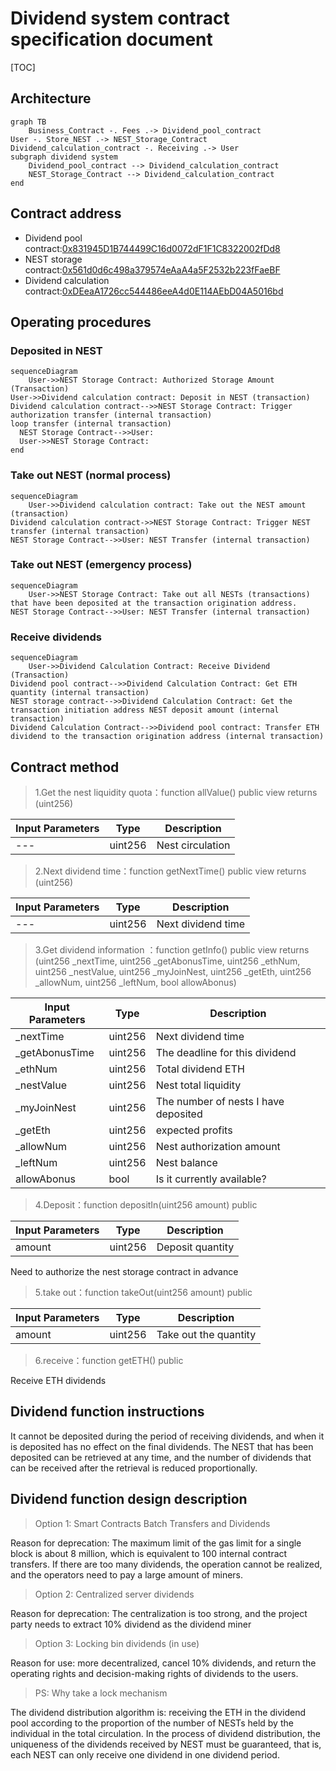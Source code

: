 # Dividend system contract specification document
[TOC]
## Architecture
```mermaid
graph TB
    Business_Contract -. Fees .-> Dividend_pool_contract
User -. Store_NEST .-> NEST_Storage_Contract
Dividend_calculation_contract -. Receiving .-> User
subgraph dividend system
    Dividend_pool_contract --> Dividend_calculation_contract
    NEST_Storage_Contract --> Dividend_calculation_contract
end
```

## Contract address
- Dividend pool contract:[0x831945D1B744499C16d0072dF1F1C8322002fDd8](https://etherscan.io/address/0x831945d1b744499c16d0072df1f1c8322002fdd8#internaltx)
- NEST storage contract:[0x561d0d6c498a379574eAaA4a5F2532b223fFaeBF](https://etherscan.io/address/0x561d0d6c498a379574eAaA4a5F2532b223fFaeBF#tokentxns)
- Dividend calculation contract:[0xDEeaA1726cc544486eeA4d0E114AEbD04A5016bd](https://etherscan.io/address/0xDEeaA1726cc544486eeA4d0E114AEbD04A5016bd)

## Operating procedures
### Deposited in NEST
```
sequenceDiagram
    User->>NEST Storage Contract: Authorized Storage Amount (Transaction)
User->>Dividend calculation contract: Deposit in NEST (transaction)
Dividend calculation contract-->>NEST Storage Contract: Trigger authorization transfer (internal transaction)
loop transfer (internal transaction)
  NEST Storage Contract-->>User: 
  User->>NEST Storage Contract: 
end
```

### Take out NEST (normal process)
```
sequenceDiagram
    User->>Dividend calculation contract: Take out the NEST amount (transaction)
Dividend calculation contract->>NEST Storage Contract: Trigger NEST transfer (internal transaction)
NEST Storage Contract-->>User: NEST Transfer (internal transaction)
```

### Take out NEST (emergency process)
```
sequenceDiagram
    User->>NEST Storage Contract: Take out all NESTs (transactions) that have been deposited at the transaction origination address.
NEST Storage Contract-->>User: NEST Transfer (internal transaction)
```

### Receive dividends
```
sequenceDiagram
    User->>Dividend Calculation Contract: Receive Dividend (Transaction)
Dividend pool contract-->>Dividend Calculation Contract: Get ETH quantity (internal transaction)
NEST storage contract-->>Dividend Calculation Contract: Get the transaction initiation address NEST deposit amount (internal transaction)
Dividend Calculation Contract-->>Dividend pool contract: Transfer ETH dividend to the transaction origination address (internal transaction)
```

## Contract method
> 1.Get the nest liquidity quota：function allValue() public view returns (uint256)

Input Parameters | Type | Description
---|---|---
--- | uint256 | Nest circulation

> 2.Next dividend time：function getNextTime() public view returns (uint256)

Input Parameters | Type | Description
---|---|---
--- | uint256 | Next dividend time

> 3.Get dividend information
：function getInfo() public view returns (uint256 _nextTime, uint256 _getAbonusTime, uint256 _ethNum, uint256 _nestValue, uint256 _myJoinNest, uint256 _getEth, uint256 _allowNum, uint256 _leftNum, bool allowAbonus)

Input Parameters | Type | Description
---|---|---
_nextTime | uint256 | Next dividend time
_getAbonusTime | uint256 | The deadline for this dividend
_ethNum | uint256 | Total dividend ETH
_nestValue | uint256 | Nest total liquidity
_myJoinNest | uint256 | The number of nests I have deposited
_getEth | uint256 | expected profits
_allowNum | uint256 | Nest authorization amount
_leftNum | uint256 | Nest balance
allowAbonus | bool | Is it currently available?


> 4.Deposit：function depositIn(uint256 amount) public

Input Parameters | Type | Description
---|---|---
amount | uint256 | Deposit quantity

Need to authorize the nest storage contract in advance


> 5.take out：function takeOut(uint256 amount) public

Input Parameters | Type | Description
---|---|---
amount | uint256 | Take out the quantity


> 6.receive：function getETH() public

Receive ETH dividends

## Dividend function instructions

It cannot be deposited during the period of receiving dividends, and when it is deposited has no effect on the final dividends. The NEST that has been deposited can be retrieved at any time, and the number of dividends that can be received after the retrieval is reduced proportionally.

## Dividend function design description
> Option 1: Smart Contracts Batch Transfers and Dividends

Reason for deprecation: The maximum limit of the gas limit for a single block is about 8 million, which is equivalent to 100 internal contract transfers. If there are too many dividends, the operation cannot be realized, and the operators need to pay a large amount of miners.

> Option 2: Centralized server dividends

Reason for deprecation: The centralization is too strong, and the project party needs to extract 10% dividend as the dividend miner

> Option 3: Locking bin dividends (in use)

Reason for use: more decentralized, cancel 10% dividends, and return the operating rights and decision-making rights of dividends to the users.

> PS: Why take a lock mechanism

The dividend distribution algorithm is: receiving the ETH in the dividend pool according to the proportion of the number of NESTs held by the individual in the total circulation. In the process of dividend distribution, the uniqueness of the dividends received by NEST must be guaranteed, that is, each NEST can only receive one dividend in one dividend period.



